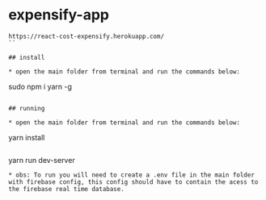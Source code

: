 # expensify-app
```
https://react-cost-expensify.herokuapp.com/
``

## install

* open the main folder from terminal and run the commands below:

```
sudo npm i yarn -g
```

## running

* open the main folder from terminal and run the commands below:

```
yarn install
```
```
yarn run dev-server
```
* obs: To run you will need to create a .env file in the main folder with firebase config, this config should have to contain the acess to the firebase real time database.
